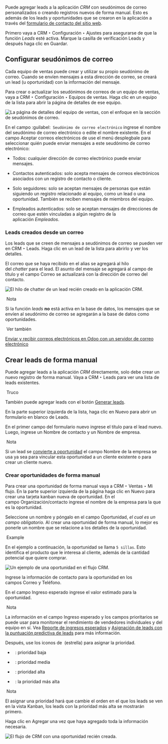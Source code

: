 Puede agregar leads a la aplicación _CRM_ con seudónimos de correo personalizados o creando registros nuevos de forma manual. Esto es además de los leads y oportunidades que se crearon en la aplicación a través del [formulario de contacto del sitio web](https://www.odoo.com/documentation/17.0/es/applications/sales/crm/acquire_leads/opportunities_form.html).

Primero vaya a CRM ‣ Configuración ‣ Ajustes para asegurarse de que la función _Leads_ esté activa. Marque la casilla de verificación Leads y después haga clic en Guardar.

## Configurar seudónimos de correo[](https://www.odoo.com/documentation/17.0/es/applications/sales/crm/acquire_leads/email_manual.html#configure-email-aliases "Enlazar permanentemente con este título")

Cada equipo de ventas puede crear y utilizar su propio seudónimo de correo. Cuando se envíen mensajes a esta dirección de correo, se creará un lead (u oportunidad) con la información del mensaje.

Para crear o actualizar los seudónimos de correos de un equipo de ventas, vaya a CRM ‣ Configuración ‣ Equipos de ventas. Haga clic en un equipo de la lista para abrir la página de detalles de ese equipo.

![La página de detalles del equipo de ventas, con el enfoque en la sección de seudónimos de correo.](https://www.odoo.com/documentation/17.0/es/_images/email-alias.png)

En el campo :guilabel:` Seudónimo de correo electrónico` ingrese el nombre del seudónimo de correo electrónico o edite el nombre existente. En el campo Aceptar correos electrónicos de use el menú desplegbale para seleccionar quién puede enviar mensajes a este seudónimo de correo electrónico:

- Todos: cualquier dirección de correo electrónico puede enviar mensajes.
    
- Contactos autenticados: solo acepta mensajes de correos electrónicos asociados con un registro de contacto o cliente.
    
- Solo seguidores: solo se aceptan mensajes de personas que están siguiendo un registro relacionado al equipo, como un lead o una oportunidad. También se reciben mensajes de miembros del equipo.
    
- Empleados autenticados: solo se aceptan mensajes de direcciones de correo que estén vinculadas a algún registro de la aplicación _Empleados_.
    

### Leads creados desde un correo[](https://www.odoo.com/documentation/17.0/es/applications/sales/crm/acquire_leads/email_manual.html#leads-created-from-email "Enlazar permanentemente con este título")

Los leads que se creen de mensajes a seudónimos de correo se pueden ver en CRM ‣ Leads. Haga clic en un lead de la lista para abrirlo y ver los detalles.

El correo que se haya recibido en el alias se agregará al hilo del _chatter_ para el lead. El asunto del mensaje se agregará al campo de título y el campo Correo se actualizará con la dirección de correo del contacto.

![El hilo de chatter de un lead recién creado en la aplicación CRM.](https://www.odoo.com/documentation/17.0/es/_images/chatter-message.png)

 Nota

Si la función _leads_ **no** está activa en la base de datos, los mensajes que se envíen al seudónimo de correo se agregarán a la base de datos como oportunidades.

 Ver también

[Enviar y recibir correos electrónicos en Odoo con un servidor de correo electrónico](https://www.odoo.com/documentation/17.0/es/applications/general/email_communication/email_servers.html)

## Crear leads de forma manual[](https://www.odoo.com/documentation/17.0/es/applications/sales/crm/acquire_leads/email_manual.html#manually-create-leads "Enlazar permanentemente con este título")

Puede agregar leads a la aplicación _CRM_ directamente, solo debe crear un nuevo registro de forma manual. Vaya a CRM ‣ Leads para ver una lista de leads existentes.

 Truco

También puede agregar leads con el botón [Generar leads](https://www.odoo.com/documentation/17.0/es/applications/sales/crm/acquire_leads/lead_mining.html).

En la parte superior izquierda de la lista, haga clic en Nuevo para abrir un formulario en blanco de Leads.

En el primer campo del formulario nuevo ingrese el título para el lead nuevo. Luego, ingrese un Nombre de contacto y un Nombre de empresa.

 Nota

Si un lead se [convierte a oportunidad](https://www.odoo.com/documentation/17.0/es/applications/sales/crm/acquire_leads/convert.html) el campo Nombre de la empresa se usa ya sea para vincular esta oportunidad a un cliente existente o para crear un cliente nuevo.

### Crear oportunidades de forma manual[](https://www.odoo.com/documentation/17.0/es/applications/sales/crm/acquire_leads/email_manual.html#manually-create-opportunities "Enlazar permanentemente con este título")

Para crear una oportunidad de forma manual vaya a CRM ‣ Ventas ‣ Mi flujo. En la parte superior izquierda de la página haga clic en Nuevo para crear una tarjeta kanban nueva de oportunidad. En el campo Organización/contacto ingrese el nombre de la empresa para la que es la oportunidad.

Seleccione un nombre y póngalo en el campo Oportunidad, _el cual es un campo obligatorio._ Al crear una oportunidad de forma manual, lo mejor es ponerle un nombre que se relacione a los detalles de la oportunidad.

 Example

En el ejemplo a continuación, la oportunidad se llama `5 sillas`. Esto identifica el producto que le interesa al cliente, además de la cantidad potencial que quiere comprar.

![Un ejemplo de una oportunidad en el flujo CRM.](https://www.odoo.com/documentation/17.0/es/_images/opportunity-example.png)

Ingrese la información de contacto para la oportunidad en los campos Correo y Teléfono.

En el campo Ingreso esperado ingrese el valor estimado para la oportunidad.

 Nota

La información en el campo Ingreso esperado y los campos prioritarios se puede usar para monitorear el rendimiento de vendedores individuales y del equipo en sí. Vea [Reporte de ingresos esperados](https://www.odoo.com/documentation/17.0/es/applications/sales/crm/performance/expected_revenue_report.html) y [Asignación de leads con la puntuación predictiva de leads](https://www.odoo.com/documentation/17.0/es/applications/sales/crm/track_leads/lead_scoring.html) para más información.

Después, use los iconos de  (estrella) para asignar la prioridad.

-   : prioridad baja
    
-   : prioridad media
    
-   : prioridad alta
    
-   : la prioridad más alta
    

 Nota

El asignar una prioridad hará que cambie el orden en el que los leads se ven en la vista Kanban, los leads con la prioridad más alta se mostrarán primero.

Haga clic en Agregar una vez que haya agregado toda la información necesaria.

![El flujo de CRM con una oportunidad recién creada.](https://www.odoo.com/documentation/17.0/es/_images/create-opportunities.png)